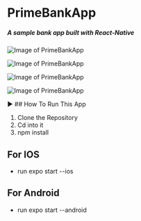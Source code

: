 # PrimeBankApp
##### A sample bank app built with React-Native

![Image of PrimeBankApp](https://res.cloudinary.com/dvfr0z8wr/image/upload/v1575145817/Screenshot_2019-11-30_at_4.02.17_PM.png)

![Image of PrimeBankApp](https://res.cloudinary.com/dvfr0z8wr/image/upload/v1575146176/Screenshot_2019-11-30_at_4.05.06_PM.png)

![Image of PrimeBankApp](https://res.cloudinary.com/dvfr0z8wr/image/upload/v1575145872/Screenshot_2019-11-30_at_4.04.16_PM.png)

![Image of PrimeBankApp](https://res.cloudinary.com/dvfr0z8wr/image/upload/v1575145817/Screenshot_2019-11-30_at_4.03.45_PM.png)


:arrow_forward: ## How To Run This App

1. Clone the Repository
2. Cd into it
3. npm install

## For IOS
* run expo start --ios

## For Android
* run expo start --android
